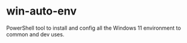 # win-auto-env
PowerShell tool to install and config all the Windows 11 environment to common and dev uses.
